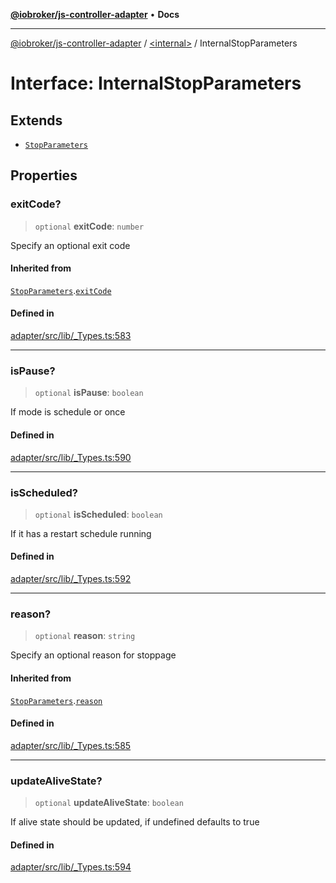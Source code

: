[**@iobroker/js-controller-adapter**](../../README.md) • **Docs**

***

[@iobroker/js-controller-adapter](../../globals.md) / [\<internal\>](../README.md) / InternalStopParameters

# Interface: InternalStopParameters

## Extends

- [`StopParameters`](StopParameters.md)

## Properties

### exitCode?

> `optional` **exitCode**: `number`

Specify an optional exit code

#### Inherited from

[`StopParameters`](StopParameters.md).[`exitCode`](StopParameters.md#exitcode)

#### Defined in

[adapter/src/lib/\_Types.ts:583](https://github.com/ioBroker/ioBroker.js-controller/blob/8ad7f66ced81c171aa99d76496fa607acde05189/packages/adapter/src/lib/_Types.ts#L583)

***

### isPause?

> `optional` **isPause**: `boolean`

If mode is schedule or once

#### Defined in

[adapter/src/lib/\_Types.ts:590](https://github.com/ioBroker/ioBroker.js-controller/blob/8ad7f66ced81c171aa99d76496fa607acde05189/packages/adapter/src/lib/_Types.ts#L590)

***

### isScheduled?

> `optional` **isScheduled**: `boolean`

If it has a restart schedule running

#### Defined in

[adapter/src/lib/\_Types.ts:592](https://github.com/ioBroker/ioBroker.js-controller/blob/8ad7f66ced81c171aa99d76496fa607acde05189/packages/adapter/src/lib/_Types.ts#L592)

***

### reason?

> `optional` **reason**: `string`

Specify an optional reason for stoppage

#### Inherited from

[`StopParameters`](StopParameters.md).[`reason`](StopParameters.md#reason)

#### Defined in

[adapter/src/lib/\_Types.ts:585](https://github.com/ioBroker/ioBroker.js-controller/blob/8ad7f66ced81c171aa99d76496fa607acde05189/packages/adapter/src/lib/_Types.ts#L585)

***

### updateAliveState?

> `optional` **updateAliveState**: `boolean`

If alive state should be updated, if undefined defaults to true

#### Defined in

[adapter/src/lib/\_Types.ts:594](https://github.com/ioBroker/ioBroker.js-controller/blob/8ad7f66ced81c171aa99d76496fa607acde05189/packages/adapter/src/lib/_Types.ts#L594)
